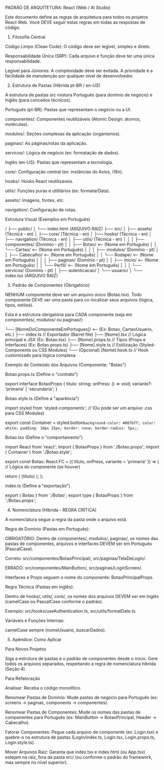 PADRÃO DE ARQUITETURA: React (Web / AI Studio)

Este documento define as regras de arquitetura para todos os projetos React Web. Você DEVE seguir estas regras em todas as respostas de código.

1. Filosofia Central

Código Limpo (Clean Code): O código deve ser legível, simples e direto.

Responsabilidade Única (SRP): Cada arquivo e função deve ter uma única responsabilidade.

Legível para Júniores: A complexidade deve ser evitada. A prioridade é a facilidade de manutenção por qualquer nível de desenvolvedor.

2. Estrutura de Pastas (Híbrida pt-BR / en-US)

A estrutura de pastas src mistura Português (para domínio de negócio) e Inglês (para conceitos técnicos).

Português (pt-BR): Pastas que representam o negócio ou a UI.

componentes/: Componentes reutilizáveis (Atomic Design: átomos, moléculas).

modulos/: Seções complexas da aplicação (organismos).

paginas/: As páginas/rotas da aplicação.

servicos/: Lógica de negócio (ex: formatação de dados).

Inglês (en-US): Pastas que representam a tecnologia.

core/: Configuração central (ex: instâncias do Axios, i18n).

hooks/: Hooks React reutilizáveis.

utils/: Funções puras e utilitários (ex: formatarData).

assets/: Imagens, fontes, etc.

navigation/: Configuração de rotas.

Estrutura Visual (Exemplos em Português)

/
├── public/
│   └── index.html      (ARQUIVO RAIZ)
├── src/
│   ├── assets/         (Técnica - en)
│   ├── core/           (Técnica - en)
│   ├── hooks/          (Técnica - en)
│   ├── navigation/     (Técnica - en)
│   ├── utils/          (Técnica - en)
│   │
│   ├── componentes/    (Domínio - pt)
│   │   ├── Botao/      <-- (Nome em Português)
│   │   └── Cartao/     <-- (Nome em Português)
│   │
│   ├── modulos/        (Domínio - pt)
│   │   ├── Cabecalho/  <-- (Nome em Português)
│   │   └── Rodape/     <-- (Nome em Português)
│   │
│   ├── paginas/        (Domínio - pt)
│   │   ├── Inicio/     <-- (Nome em Português)
│   │   └── Perfil/     <-- (Nome em Português)
│   │
│   └── servicos/       (Domínio - pt)
│       ├── autenticacao/
│       └── usuario/
│
└── index.tsx           (ARQUIVO RAIZ)



3. Padrão de Componentes (Obrigatório)

NENHUM componente deve ser um arquivo único (Botao.tsx). Todo componente DEVE ser uma pasta para co-localizar seus arquivos (lógica, tipos, estilos).

Esta é a estrutura obrigatória para CADA componente (seja em componentes/, modulos/ ou paginas/):

└── [NomeDoComponenteEmPortugues]/  <-- (Ex: Botao, CartaoUsuario, etc.)
    ├── index.ts                     // Exportador (Barrel file)
    ├── [Nome].tsx                   // Lógica principal e JSX (Ex: Botao.tsx)
    ├── [Nome].props.ts              // Tipos (Props e Interfaces) (Ex: Botao.props.ts)
    ├── [Nome].style.ts              // Estilização (Styled-Components ou CSS Modules)
    └── (Opcional) [Nome].hook.ts    // Hook customizado para lógica complexa



Exemplo de Conteúdo dos Arquivos (Componente: "Botao")

Botao.props.ts (Define o "contrato")

export interface BotaoProps {
  titulo: string;
  onPress: () => void;
  variante?: 'primaria' | 'secundaria';
}



Botao.style.ts (Define a "aparência")

import styled from 'styled-components';
// (Ou pode ser um arquivo .css para CSS Modules)

export const Container = styled.button`
  background-color: #007bff;
  color: white;
  padding: 10px 15px;
  border: none;
  border-radius: 5px;
`;



Botao.tsx (Define o "comportamento")

import React from 'react';
import { BotaoProps } from './Botao.props';
import { Container } from './Botao.style';

export const Botao: React.FC<BotaoProps> = ({ 
  titulo, 
  onPress, 
  variante = 'primaria' 
}) => {
  // Lógica do componente (se houver)
  
  return (
    <Container onClick={onPress}>
      {titulo}
    </Container>
  );
};



index.ts (Define a "exportação")

export { Botao } from './Botao';
export type { BotaoProps } from './Botao.props';



4. Nomenclatura (Híbrida - REGRA CRÍTICA)

A nomenclatura segue a regra da pasta onde o arquivo está.

Regra de Domínio (Pastas em Português):

OBRIGATÓRIO: Dentro de componentes/, modulos/, paginas/, os nomes das pastas de componentes, arquivos e interfaces DEVEM ser em Português (PascalCase).

Correto: src/componentes/BotaoPrincipal/, src/paginas/TelaDeLogin/.

ERRADO: src/componentes/MainButton/, src/paginas/LoginScreen/.

Interfaces e Props seguem o nome do componente: BotaoPrincipalProps.

Regra Técnica (Pastas em Inglês):

Dentro de hooks/, utils/, core/, os nomes dos arquivos DEVEM ser em Inglês (camelCase ou PascalCase conforme o padrão).

Exemplo: src/hooks/useAuthentication.ts, src/utils/formatDate.ts.

Variáveis e Funções Internas:

camelCase sempre (nomeUsuario, buscarDados).

5. Apêndice: Como Aplicar

Para Novos Projetos

Siga a estrutura de pastas e o padrão de componentes desde o início. Gere todos os arquivos separados, respeitando a regra de nomenclatura híbrida (Seção 4).

Para Refatoração

Analisar: Receba o código monolítico.

Renomear Pastas de Domínio: Mude pastas de negócio para Português (ex: screens -> paginas, components -> componentes).

Renomear Pastas de Componentes: Mude os nomes das pastas de componentes para Português (ex: MainButton -> BotaoPrincipal, Header -> Cabecalho).

Fatorar Componentes: Pegue cada arquivo de componente (ex: Login.tsx) e quebre-o na estrutura de pastas (Login/index.ts, Login.tsx, Login.props.ts, Login.style.ts).

Mover Arquivos Raiz: Garanta que index.tsx e index.html (ou App.tsx) estejam na raiz, fora da pasta src/ (ou conforme o padrão do framework, mas sempre no nível superior).